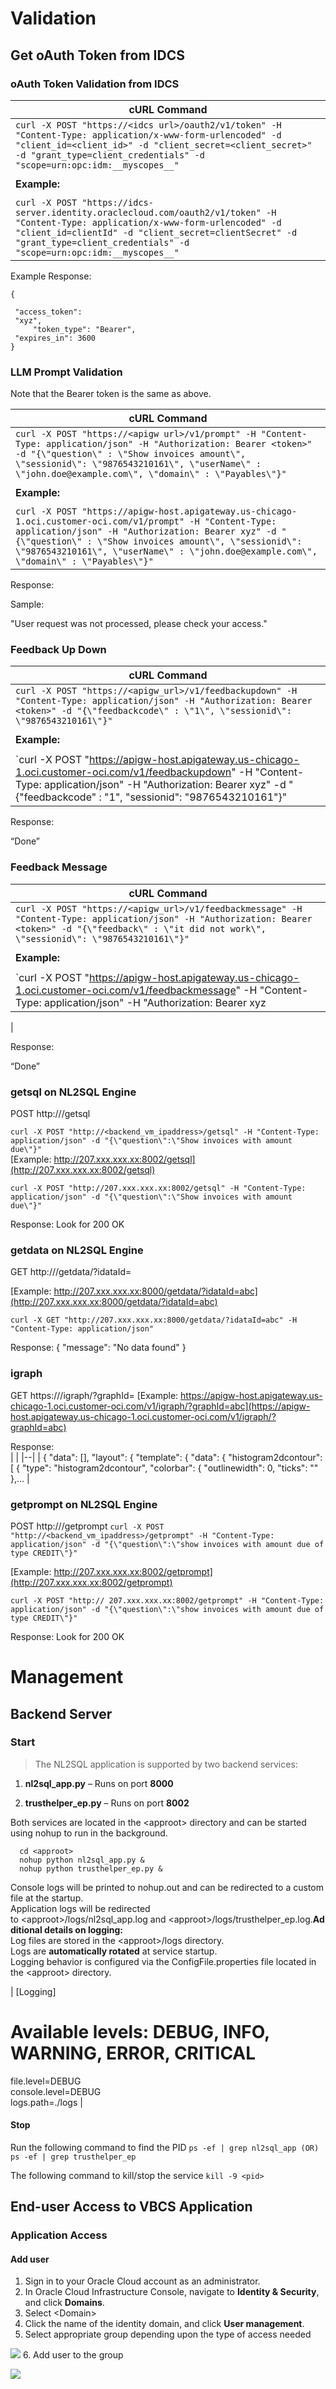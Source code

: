 # Validation

## Get oAuth Token from IDCS

### oAuth Token Validation from IDCS

| cURL Command |
|--------------|
| `curl -X POST "https://<idcs url>/oauth2/v1/token" -H "Content-Type: application/x-www-form-urlencoded" -d "client_id=<client_id>" -d "client_secret=<client_secret>" -d "grant_type=client_credentials" -d "scope=urn:opc:idm:__myscopes__"` |
| |
| **Example:** |
| |
| `curl -X POST "https://idcs-server.identity.oraclecloud.com/oauth2/v1/token" -H "Content-Type: application/x-www-form-urlencoded" -d "client_id=clientId" -d "client_secret=clientSecret" -d "grant_type=client_credentials" -d "scope=urn:opc:idm:__myscopes__"` |


Example Response:

```
{

 "access_token":
 "xyz",
     "token_type": "Bearer",
 "expires_in": 3600
}
```

### LLM Prompt Validation

Note that the Bearer token is the same as above.

| cURL Command |
|--------------|
| `curl -X POST "https://<apigw url>/v1/prompt" -H "Content-Type: application/json" -H "Authorization: Bearer <token>" -d "{\"question\" : \"Show invoices amount\", \"sessionid\": \"9876543210161\", \"userName\" : \"john.doe@example.com\", \"domain\" : \"Payables\"}"` |
| |
| **Example:** |
| |
| `curl -X POST "https://apigw-host.apigateway.us-chicago-1.oci.customer-oci.com/v1/prompt" -H "Content-Type: application/json" -H "Authorization: Bearer xyz" -d "{\"question\" : \"Show invoices amount\", \"sessionid\": \"9876543210161\", \"userName\" : \"john.doe@example.com\", \"domain\" : \"Payables\"}"` |


Response:

Sample:

"User request was not processed, please check your access."

### Feedback Up Down

| cURL Command |
|--------------|
| `curl -X POST "https://<apigw_url>/v1/feedbackupdown" -H "Content-Type: application/json" -H "Authorization: Bearer <token>" -d "{\"feedbackcode\" : \"1\", \"sessionid\": \"9876543210161\"}"`   |
| |
| **Example:** |
| |
| `curl -X POST "https://apigw-host.apigateway.us-chicago-1.oci.customer-oci.com/v1/feedbackupdown" -H "Content-Type: application/json" -H "Authorization: Bearer xyz" -d "{\"feedbackcode\" : \"1\", \"sessionid\": \"9876543210161\"}" |


Response:

“Done”

### Feedback Message

| cURL Command |
|--------------|
| `curl -X POST "https://<apigw_url>/v1/feedbackmessage" -H "Content-Type: application/json" -H "Authorization: Bearer <token>" -d "{\"feedback\" : \"it did not work\", \"sessionid\": \"9876543210161\"}"` |
| |
| **Example:** |
| |
| `curl -X POST "https://apigw-host.apigateway.us-chicago-1.oci.customer-oci.com/v1/feedbackmessage" -H "Content-Type: application/json" -H "Authorization: Bearer xyz
|

Response:

“Done”

### getsql on NL2SQL Engine

POST http://<backend vm ipaddress>/getsql

`curl -X POST "http://<backend_vm_ipaddress>/getsql" -H "Content-Type: application/json" -d "{\"question\":\"Show invoices with amount due\"}"`
<br>
[Example: http://207.xxx.xxx.xx:8002/getsql](http://207.xxx.xxx.xx:8002/getsql)

`curl -X POST "http://207.xxx.xxx.xx:8002/getsql" -H "Content-Type: application/json" -d "{\"question\":\"Show invoices with amount due\"}"`

Response: Look for 200 OK


### getdata on NL2SQL Engine

GET http://<backend vm ipaddress>/getdata/?idataId=<random value>  

[Example: http://207.xxx.xxx.xx:8000/getdata/?idataId=abc](http://207.xxx.xxx.xx:8000/getdata/?idataId=abc)  

`curl -X GET "http://207.xxx.xxx.xx:8000/getdata/?idataId=abc" -H "Content-Type: application/json"`

Response:  { "message": "No data found" }

### igraph

GET https://<apigw url>/igraph/?graphId=<random value>
[Example: https://apigw-host.apigateway.us-chicago-1.oci.customer-oci.com/v1/igraph/?graphId=abc](https://apigw-host.apigateway.us-chicago-1.oci.customer-oci.com/v1/igraph/?graphId=abc)

Response:  
|  |
|--|
| { "data": [], "layout": { "template": { "data": { "histogram2dcontour": [ { "type": "histogram2dcontour", "colorbar": { "outlinewidth": 0, "ticks": "" },… |


### getprompt on NL2SQL Engine

POST http://<backend vm ipaddress>/getprompt
`curl -X POST "http://<backend_vm_ipaddress>/getprompt" -H "Content-Type: application/json" -d "{\"question\":\"show invoices with amount due of type CREDIT\"}"`

[Example: http://207.xxx.xxx.xx:8002/getprompt](http://207.xxx.xxx.xx:8002/getprompt) 

`curl -X POST "http:// 207.xxx.xxx.xx:8002/getprompt" -H "Content-Type: application/json" -d "{\"question\":\"show invoices with amount due of type CREDIT\"}"`

Response: Look for 200 OK

# Management

## Backend Server

### Start

> The NL2SQL application is supported by two backend services:

1.  **nl2sql_app.py** – Runs on port **8000**

2.  **trusthelper_ep.py** – Runs on port **8002**

Both services are located in the \<approot\> directory and can be started using nohup to run in the background.

```
  cd <approot>  
  nohup python nl2sql_app.py &  
  nohup python trusthelper_ep.py &
```


Console logs will be printed to nohup.out and can be redirected to a custom file at the startup.  
Application logs will be redirected to \<approot\>/logs/nl2sql_app.log and \<approot\>/logs/trusthelper_ep.log.**Additional details on logging:**  
Log files are stored in the \<approot\>/logs directory.  
Logs are **automatically rotated** at service startup.  
Logging behavior is configured via the ConfigFile.properties file
located in the \<approot\> directory.

| [Logging]  
# Available levels: DEBUG, INFO, WARNING, ERROR, CRITICAL  
file.level=DEBUG  
console.level=DEBUG  
logs.path=./logs |


#### Stop

Run the following command to find the PID
`ps -ef | grep nl2sql_app (OR) ps -ef | grep trusthelper_ep`

The following command to kill/stop the service
`kill -9 <pid>`

## End-user Access to VBCS Application

### Application Access

#### Add user

1.  Sign in to your Oracle Cloud account as an administrator.
2.  In Oracle Cloud Infrastructure Console, navigate to **Identity & Security**, and click **Domains**.
3.  Select \<Domain\>
4.  Click the name of the identity domain, and click **User management**.
5.  Select appropriate group depending upon the type of access needed

  ![ ](./business_media/media/groups.png)
6.  Add user to the group
    
  ![ ](./business_media/media/group-2.png)